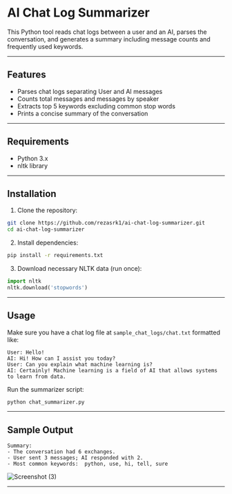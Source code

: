 
# AI Chat Log Summarizer

This Python tool reads chat logs between a user and an AI, parses the conversation, and generates a summary including message counts and frequently used keywords.

---

## Features

- Parses chat logs separating User and AI messages  
- Counts total messages and messages by speaker  
- Extracts top 5 keywords excluding common stop words  
- Prints a concise summary of the conversation  

---

## Requirements

- Python 3.x  
- nltk library  

---

## Installation

1. Clone the repository:

```bash
git clone https://github.com/rezasrk1/ai-chat-log-summarizer.git
cd ai-chat-log-summarizer
````

2. Install dependencies:

```bash
pip install -r requirements.txt
```

3. Download necessary NLTK data (run once):

```python
import nltk
nltk.download('stopwords')
```

---

## Usage

Make sure you have a chat log file at `sample_chat_logs/chat.txt` formatted like:

```
User: Hello!
AI: Hi! How can I assist you today?
User: Can you explain what machine learning is?
AI: Certainly! Machine learning is a field of AI that allows systems to learn from data.
```

Run the summarizer script:

```bash
python chat_summarizer.py
```

---

## Sample Output

```
Summary:
- The conversation had 6 exchanges.
- User sent 3 messages; AI responded with 2.
- Most common keywords:  python, use, hi, tell, sure
```
![Screenshot (3)](https://github.com/user-attachments/assets/258f598c-4497-41e5-a705-2c8710ed4630)

---


